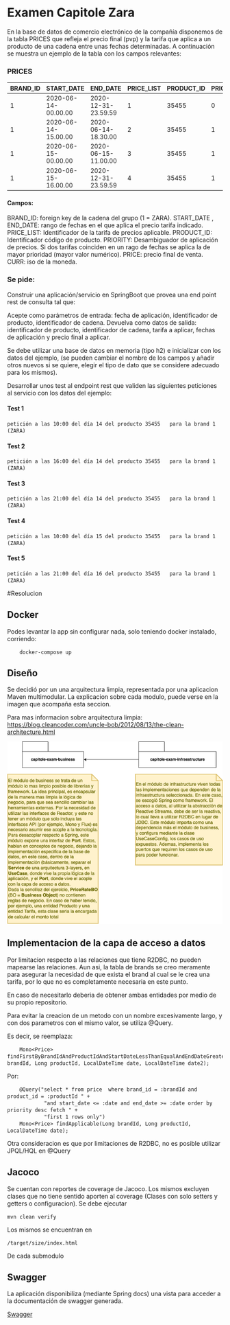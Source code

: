 # Examen Capitole Zara

En la base de datos de comercio electrónico de la compañía disponemos de la tabla PRICES que refleja el precio final (pvp) y la tarifa que aplica a un producto de una cadena entre unas fechas determinadas. A continuación se muestra un ejemplo de la tabla con los campos relevantes:

### PRICES

| BRAND_ID | START_DATE          | END_DATE            | PRICE_LIST | PRODUCT_ID | PRIORITY | PRICE | CURR |
|----------|---------------------|---------------------|------------|------------|----------|-------|------|
| 1        | 2020-06-14-00.00.00 | 2020-12-31-23.59.59 | 1          | 35455      | 0        | 35.50 | EUR  |
| 1        | 2020-06-14-15.00.00 | 2020-06-14-18.30.00 | 2          | 35455      | 1        | 25.45 | EUR  |
| 1        | 2020-06-15-00.00.00 | 2020-06-15-11.00.00 | 3          | 35455      | 1        | 30.50 | EUR  |
| 1        | 2020-06-15-16.00.00 | 2020-12-31-23.59.59 | 4          | 35455      | 1        | 38.95 | EUR  |

#### Campos:

BRAND_ID: foreign key de la cadena del grupo (1 = ZARA).
START_DATE , END_DATE: rango de fechas en el que aplica el precio tarifa indicado.
PRICE_LIST: Identificador de la tarifa de precios aplicable.
PRODUCT_ID: Identificador código de producto.
PRIORITY: Desambiguador de aplicación de precios. Si dos tarifas coinciden en un rago de fechas se aplica la de mayor prioridad (mayor valor numérico).
PRICE: precio final de venta.
CURR: iso de la moneda.

### Se pide:

Construir una aplicación/servicio en SpringBoot que provea una end point rest de consulta  tal que:

Acepte como parámetros de entrada: fecha de aplicación, identificador de producto, identificador de cadena.
Devuelva como datos de salida: identificador de producto, identificador de cadena, tarifa a aplicar, fechas de aplicación y precio final a aplicar.

Se debe utilizar una base de datos en memoria (tipo h2) e inicializar con los datos del ejemplo, (se pueden cambiar el nombre de los campos y añadir otros nuevos si se quiere, elegir el tipo de dato que se considere adecuado para los mismos).

Desarrollar unos test al endpoint rest que  validen las siguientes peticiones al servicio con los datos del ejemplo:
 
#### Test 1 
```
petición a las 10:00 del día 14 del producto 35455   para la brand 1 (ZARA)
```
#### Test 2
```
petición a las 16:00 del día 14 del producto 35455   para la brand 1 (ZARA)
```
#### Test 3
```
petición a las 21:00 del día 14 del producto 35455   para la brand 1 (ZARA)
```
#### Test 4
```
petición a las 10:00 del día 15 del producto 35455   para la brand 1 (ZARA)
```
#### Test 5 
```
petición a las 21:00 del día 16 del producto 35455   para la brand 1 (ZARA)
```

#Resolucion

## Docker
Podes levantar la app sin configurar nada, solo teniendo docker instalado, corriendo:
```
    docker-compose up
```

## Diseño
Se decidió por un una arquitectura limpia, representada por una aplicacion Maven multimodular. 
La explicacion sobre cada modulo, puede verse en la imagen que acompaña esta seccion.

Para mas informacion sobre arquitectura limpia: https://blog.cleancoder.com/uncle-bob/2012/08/13/the-clean-architecture.html

![modules](https://github.com/hernandezed/capitole-zara-exam/blob/master/docs/modules.png)

## Implementacion de la capa de acceso a datos
Por limitacion respecto a las relaciones que tiene R2DBC, no pueden mapearse las relaciones. Aun asi, la tabla de brands se creo meramente para asegurar la necesidad de que exista el brand al cual se le crea una tarifa, por lo que no es completamente necesaria en este punto.

En caso de necesitarlo deberia de obtener ambas entidades por medio de su propio repositorio.

Para evitar la creacion de un metodo con un nombre excesivamente largo, y con dos parametros con el mismo valor, se utiliza @Query.

Es decir, se reemplaza:
```
    Mono<Price> findFirstByBrandIdAndProductIdAndStartDateLessThanEqualAndEndDateGreaterThanEqualOrderByPriorityDesc(Long brandId, Long productId, LocalDateTime date, LocalDateTime date2);
```
Por: 
```
    @Query("select * from price  where brand_id = :brandId and product_id = :productId " +
            "and start_date <= :date and end_date >= :date order by priority desc fetch " +
            "first 1 rows only")
    Mono<Price> findApplicable(Long brandId, Long productId, LocalDateTime date);
```
Otra consideracion es que por limitaciones de R2DBC, no es posible utilizar JPQL/HQL en @Query

## Jacoco
Se cuentan con reportes de coverage de Jacoco. Los mismos excluyen clases que no tiene sentido aporten al coverage (Clases con solo setters y getters o configuracion). Se debe ejecutar
```
mvn clean verify
```
Los mismos se encuentran en
```
/target/size/index.html
```
De cada submodulo

## Swagger
La aplicación disponibiliza (mediante Spring docs) una vista para acceder a la documentación de swagger generada.

[Swagger](http://localhost:8080/swagger-ui.html)
